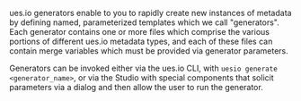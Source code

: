 ues.io generators enable to you to rapidly create new instances of metadata by defining named, parameterized templates which we call "generators". Each generator contains one or more files which comprise the various portions of different ues.io metadata types, and each of these files can contain merge variables which must be provided via generator parameters.

Generators can be invoked either via the ues.io CLI, with `uesio generate <generator_name>`, or via the Studio with special components that solicit parameters via a dialog and then allow the user to run the generator.
